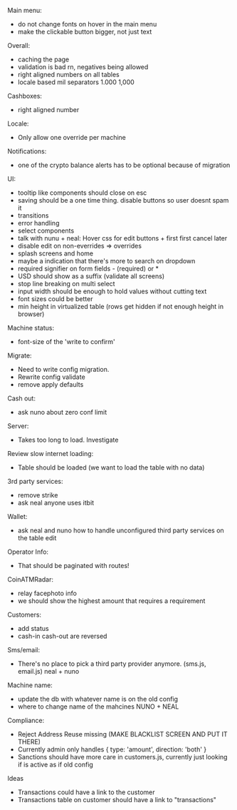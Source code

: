 Main menu:
- do not change fonts on hover in the main menu
- make the clickable button bigger, not just text

Overall:
- caching the page
- validation is bad rn, negatives being allowed
- right aligned numbers on all tables
- locale based mil separators 1.000 1,000

Cashboxes: 
- right aligned number

Locale:
- Only allow one override per machine

Notifications:
- one of the crypto balance alerts has to be optional because of migration

UI:
- tooltip like components should close on esc
- saving should be a one time thing. disable buttons so user doesnt spam it
- transitions
- error handling
- select components
- talk with nunu + neal: Hover css for edit buttons + first first cancel later
- disable edit on non-everrides => overrides
- splash screens and home
- maybe a indication that there's more to search on dropdown
- required signifier on form fields - (required) or *
- USD should show as a suffix (validate all screens)
- stop line breaking on multi select
- input width should be enough to hold values without cutting text
- font sizes could be better
- min height in virtualized table (rows get hidden if not enough height in browser)

Machine status:
- font-size of the 'write to confirm'

Migrate:
- Need to write config migration. 
- Rewrite config validate
- remove apply defaults

Cash out:
- ask nuno about zero conf limit

Server:
- Takes too long to load. Investigate

Review slow internet loading:
- Table should be loaded (we want to load the table with no data)

3rd party services:
- remove strike
- ask neal anyone uses itbit

Wallet:
- ask neal and nuno how to handle unconfigured third party services on the table edit

Operator Info:
- That should be paginated with routes!

CoinATMRadar:
- relay facephoto info
- we should show the highest amount that requires a requirement

Customers:
- add status
- cash-in cash-out are reversed

Sms/email:
- There's no place to pick a third party provider anymore. (sms.js, email.js) neal + nuno

Machine name:
- update the db with whatever name is on the old config
- where to change name of the mahcines NUNO + NEAL

Compliance:
- Reject Address Reuse missing (MAKE BLACKLIST SCREEN AND PUT IT THERE)
- Currently admin only handles { type: 'amount', direction: 'both' }
- Sanctions should have more care in customers.js, currently just looking if is active as if old config


Ideas
  - Transactions could have a link to the customer
  - Transactions table on customer should have a link to "transactions"
